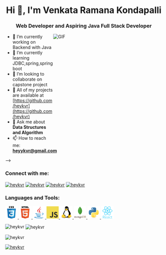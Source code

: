 <h1 align="center">Hi 👋, I'm Venkata Ramana Kondapalli</h1>
<h3 align="center">Web Developer and Aspiring Java Full Stack Developer</h3>
<img align="right" alt="GIF" src="https://i.pinimg.com/originals/e4/26/70/e426702edf874b181aced1e2fa5c6cde.gif" width="350" height="350">



- 🔭 I’m currently working on Backend with Java
- 🌱 I’m currently learning JDBC,spring,spring boot
- 👯 I’m looking to collaborate on capstone project
- 👨‍ All of my projects are available at [https://github.com/heykvr](https://github.com/heykvr)
- 💬 Ask me about **Data Structures and Algorithm**
- 📫 How to reach me: **heyykvr@gmail.com**

-->
<h3 align="left">Connect with me:</h3>
<p align="left">
<a href="https://www.linkedin.com/in/venkata-ramana-kondapalli-2889b3187/" target="blank"><img align="center" src="https://raw.githubusercontent.com/rahuldkjain/github-profile-readme-generator/master/src/images/icons/Social/linked-in-alt.svg" alt="heykvr" height="30" width="40" /></a>
<a href="https://www.instagram.com/heykvr/" target="blank"><img align="center" src="https://raw.githubusercontent.com/rahuldkjain/github-profile-readme-generator/master/src/images/icons/Social/instagram.svg" alt="heykvr" height="30" width="40" /></a>
<a href="https://leetcode.com/heykvr/" target="blank"><img align="center" src="https://raw.githubusercontent.com/rahuldkjain/github-profile-readme-generator/master/src/images/icons/Social/leet-code.svg" alt="heykvr" height="30" width="40" /></a>
  <a href="https://twitter.com/ItsMe_kvr" target="blank"><img align="center" src="https://raw.githubusercontent.com/rahuldkjain/github-profile-readme-generator/master/src/images/icons/Social/twitter.svg" alt="heykvr" height="30" width="40" /></a>
</p>

<h3 align="left">Languages and Tools:</h3>
<p align="left">
  <a href="https://www.w3schools.com/css/" target="_blank" rel="noreferrer"> <img src="https://raw.githubusercontent.com/devicons/devicon/master/icons/css3/css3-original-wordmark.svg" alt="css3" width="40" height="40"/> </a>
  <a href="https://www.w3.org/html/" target="_blank" rel="noreferrer"> <img src="https://raw.githubusercontent.com/devicons/devicon/master/icons/html5/html5-original-wordmark.svg" alt="html5" width="40" height="40"/> </a> <a href="https://www.java.com" target="_blank" rel="noreferrer"> <img src="https://raw.githubusercontent.com/devicons/devicon/master/icons/java/java-original.svg" alt="java" width="40" height="40"/> </a> <a href="https://developer.mozilla.org/en-US/docs/Web/JavaScript" target="_blank" rel="noreferrer"> <img src="https://raw.githubusercontent.com/devicons/devicon/master/icons/javascript/javascript-original.svg" alt="javascript" width="40" height="40"/> </a> <a href="https://www.linux.org/" target="_blank" rel="noreferrer"> <img src="https://raw.githubusercontent.com/devicons/devicon/master/icons/linux/linux-original.svg" alt="linux" width="40" height="40"/> </a> <a href="https://www.mongodb.com/" target="_blank" rel="noreferrer"> <img src="https://raw.githubusercontent.com/devicons/devicon/master/icons/mongodb/mongodb-original-wordmark.svg" alt="mongodb" width="40" height="40"/> </a>
   <a href="https://www.python.org" target="_blank" rel="noreferrer"> <img src="https://raw.githubusercontent.com/devicons/devicon/master/icons/python/python-original.svg" alt="python" width="40" height="40"/> </a> <a href="https://reactjs.org/" target="_blank" rel="noreferrer"> <img src="https://raw.githubusercontent.com/devicons/devicon/master/icons/react/react-original-wordmark.svg" alt="react" width="40" height="40"/> </a>
  
  <p><img align="left" src="https://github-readme-stats.vercel.app/api/top-langs?username=heykvr&show_icons=true&locale=en&layout=compact" alt="heykvr" /></p>

<p>&nbsp;<img align="center" src="https://github-readme-stats.vercel.app/api?username=heykvr&show_icons=true&locale=en" alt="heykvr" /></p>

<p><img align="center" src="https://github-readme-streak-stats.herokuapp.com/?user=heykvr&" alt="heykvr" /></p>

<p align="left"> <a href="https://github.com/ryo-ma/github-profile-trophy"><img src="https://github-profile-trophy.vercel.app/?username=heykvr" alt="heykvr" /></a> </p>
  
  
  
